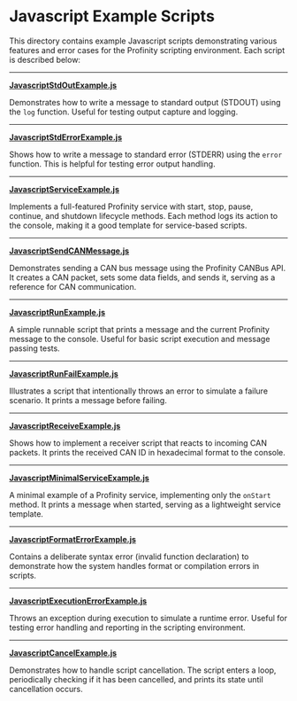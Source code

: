 # Javascript Example Scripts

This directory contains example Javascript scripts demonstrating various features and error cases for the Profinity scripting environment. Each script is described below:

---

**[JavascriptStdOutExample.js](JavascriptStdOutExample.js)**

Demonstrates how to write a message to standard output (STDOUT) using the `log` function. Useful for testing output capture and logging.

---

**[JavascriptStdErrorExample.js](JavascriptStdErrorExample.js)**

Shows how to write a message to standard error (STDERR) using the `error` function. This is helpful for testing error output handling.

---

**[JavascriptServiceExample.js](JavascriptServiceExample.js)**

Implements a full-featured Profinity service with start, stop, pause, continue, and shutdown lifecycle methods. Each method logs its action to the console, making it a good template for service-based scripts.

---

**[JavascriptSendCANMessage.js](JavascriptSendCANMessage.js)**

Demonstrates sending a CAN bus message using the Profinity CANBus API. It creates a CAN packet, sets some data fields, and sends it, serving as a reference for CAN communication.

---

**[JavascriptRunExample.js](JavascriptRunExample.js)**

A simple runnable script that prints a message and the current Profinity message to the console. Useful for basic script execution and message passing tests.

---

**[JavascriptRunFailExample.js](JavascriptRunFailExample.js)**

Illustrates a script that intentionally throws an error to simulate a failure scenario. It prints a message before failing.

---

**[JavascriptReceiveExample.js](JavascriptReceiveExample.js)**

Shows how to implement a receiver script that reacts to incoming CAN packets. It prints the received CAN ID in hexadecimal format to the console.

---

**[JavascriptMinimalServiceExample.js](JavascriptMinimalServiceExample.js)**

A minimal example of a Profinity service, implementing only the `onStart` method. It prints a message when started, serving as a lightweight service template.

---

**[JavascriptFormatErrorExample.js](JavascriptFormatErrorExample.js)**

Contains a deliberate syntax error (invalid function declaration) to demonstrate how the system handles format or compilation errors in scripts.

---

**[JavascriptExecutionErrorExample.js](JavascriptExecutionErrorExample.js)**

Throws an exception during execution to simulate a runtime error. Useful for testing error handling and reporting in the scripting environment.

---

**[JavascriptCancelExample.js](JavascriptCancelExample.js)**

Demonstrates how to handle script cancellation. The script enters a loop, periodically checking if it has been cancelled, and prints its state until cancellation occurs. 